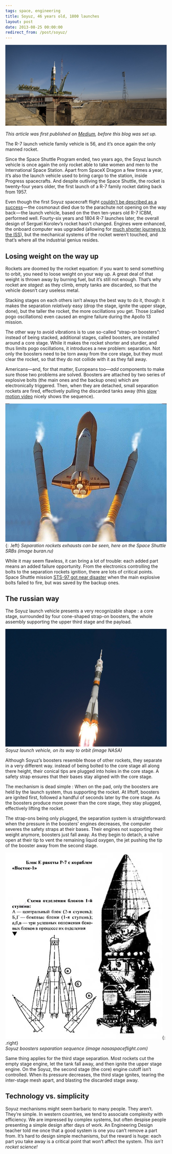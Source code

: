 ```yaml
---
tags: space, engineering
title: Soyuz, 46 years old, 1800 launches
layout: post
date: 2013-08-25 00:00:00
redirect_from: /post/soyuz/
---
```


![Soyuz on the pad][1]

*This article was first published on [Medium][med], before this blog was set up.*

The R-7 launch vehicle family vehicle is 56, and it’s once again the only manned rocket.

Since the Space Shuttle Program ended, two years ago, the Soyuz launch vehicle is once again the only rocket able to take women and men to the International Space Station. Apart from SpaceX Dragon a few times a year, it’s also the launch vehicle used to bring cargo to the station, inside Progress spacecrafts. And despite outliving the Space Shuttle, the rocket is twenty-four years older, the first launch of a R-7 family rocket dating back from 1957.

<!--more-->

Even though the first Soyuz spacecraft flight [couldn’t be described as a success][2] — the cosmonaut died due to the parachute not opening on the way back — the launch vehicle, based on the then ten-years old R-7 ICBM, performed well. Fourty-six years and 1804 R-7 launches later, the overall design of Sergueï Korolev’s rocket hasn’t changed. Engines were enhanced, the onboard computer was upgraded (allowing for [much shorter journeys to the ISS][3]), but the mechanical systems of the rocket weren’t touched, and that’s where all the industrial genius resides.

## Losing weight on the way up

Rockets are doomed by the rocket equation: if you want to send something to orbit, you need to loose weight on your way up. A great deal of that weight is thrown away by burning fuel, but it’s still not enough. That’s why rocket are *staged*: as they climb, empty tanks are discarded, so that the vehicle doesn’t cary useless metal.

Stacking stages on each others isn’t always the best way to do it, though: it makes the separation *relatively* easy (drop the stage, ignite the upper stage, done), but the taller the rocket, the more oscillations you get. Those (called pogo oscillations) even caused an engine failure during the Apollo 13 mission.

The other way to avoid vibrations is to use so-called “strap-on boosters”: instead of being stacked, additional stages, called boosters, are installed around a core stage. While it makes the rocket shorter and sturdier, and thus limits pogo oscillations, it introduces a new problem: separation. Not only the boosters need to be torn away from the core stage, but they must clear the rocket, so that they do not collide with it as they fall away.

Americans—and, for that matter, Europeans too—*add* components to make sure those two problems are solved. Boosters are attached by two series of explosive bolts (the main ones and the backup ones) which are electronically triggered. Then, when they are detached, small separation rockets are fired, effectively pulling the discarded tanks away (this [slow motion video][4] nicely shows the sequence).

![Space Shuttle SRB separation][5]{: .left}
*Separation rockets exhausts can be seen, here on the Space Shuttle SRBs (image buran.ru)*

While it may seem flawless, it can bring a lot of trouble: each added part means an added failure opportunity. From the electronics controlling the bolts to the separation rockets ignition, there are lots of critical points. Space Shuttle mission [STS-97 got near disaster][6] when the main explosive bolts failed to fire, but was saved by the backup ones.

## The russian way

The Soyuz launch vehicle presents a very recognizable shape : a core stage, surrounded by four cone-shaped strap-on boosters, the whole assembly supporting the upper third stage and the payload.

![Soyuz at launch][7]  
_Soyuz launch vehicle, on its way to orbit (image NASA)_

Although Soyuz’s boosters resemble those of other rockets, they separate in a very different way. instead of being bolted to the core stage all along there height, their conical tips are plugged into holes in the core stage. A safety strap ensures that their bases stay aligned with the core stage.

The mechanism is dead simple : When on the pad, only the boosters are held by the launch system, thus supporting the rocket. At liftoff, boosters are ignited first, followed a handful of seconds later by the core stage. As the boosters produce more power than the core stage, they stay plugged, effectively lifting the rocket.

The strap-ons being only plugged, the separation system is straightforward: when the pressure in the boosters’ engines decreases, the computer severes the safety straps at their bases. Their engines not supporting their weight anymore, boosters just fall away. As they begin to detach, a valve open at their tip to vent the remaining liquid oxygen, the jet pushing the tip of the booster away from the second stage.

![Soyuz boosters separation][8]{: .right}  
*Soyuz boosters separation sequence (image nasaspaceflight.com)*

Same thing applies for the third stage separation. Most rockets cut the empty stage engine, let the tank fall away, and then ignite the upper stage engine. On the Soyuz, the second stage (the core) engine cutoff isn’t controlled. When its pressure decreases, the third stage ignites, tearing the inter-stage mesh apart, and blasting the discarded stage away.

## Technology vs. simplicity

Soyuz mechanisms might seem barbaric to many people. They aren’t. They’re simple. In western countries, we tend to associate complexity with efficiency. We are impressed by complex systems, but often despise people presenting a simple design after days of work. An Engineering Design teacher told me once that a good system is one you can’t remove a part from. It’s hard to design simple mechanisms, but the reward is huge: each part you take away is a critical point that won’t affect the system. *This isn’t rocket science!*

[med]: https://medium.com/this-is-rocket-science/e3219b0bf35f
[1]: /static/media/2013/08/soyuz_cover.jpg
[2]: http://amyshirateitel.com/2012/01/13/soyuz-1-falling-to-earth/
[3]: http://www.wired.co.uk/news/archive/2013-03/30/soyuz-iss
[4]: http://www.youtube.com/watch?v=AyBfnzX3Q6g
[5]: /static/media/2013/08/soyuz_srb.jpg
[6]: http://www.collectspace.com/ubb/Forum30/HTML/000838.html
[7]: /static/media/2013/08/soyuz_launch.jpg
[8]: /static/media/2013/08/soyuz_sep.jpg
